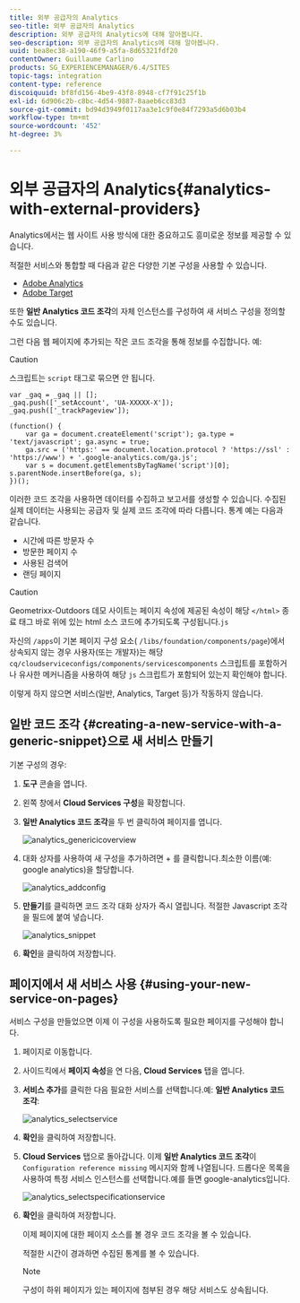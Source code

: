 ```yaml
---
title: 외부 공급자의 Analytics
seo-title: 외부 공급자의 Analytics
description: 외부 공급자의 Analytics에 대해 알아봅니다.
seo-description: 외부 공급자의 Analytics에 대해 알아봅니다.
uuid: bea8ec38-a190-46f9-a5fa-8d65321fdf20
contentOwner: Guillaume Carlino
products: SG_EXPERIENCEMANAGER/6.4/SITES
topic-tags: integration
content-type: reference
discoiquuid: bf8fd156-4be9-43f8-8948-cf7f91c25f1b
exl-id: 6d906c2b-c8bc-4d54-9887-8aaeb6cc83d3
source-git-commit: bd94d3949f0117aa3e1c9f0e84f7293a5d6b03b4
workflow-type: tm+mt
source-wordcount: '452'
ht-degree: 3%

---
```


# 외부 공급자의 Analytics{#analytics-with-external-providers}

Analytics에서는 웹 사이트 사용 방식에 대한 중요하고도 흥미로운 정보를 제공할 수 있습니다.

적절한 서비스와 통합할 때 다음과 같은 다양한 기본 구성을 사용할 수 있습니다.

* [Adobe Analytics](/help/sites-administering/adobeanalytics.md)
* [Adobe Target](/help/sites-administering/target.md)

또한 **일반 Analytics 코드 조각**&#x200B;의 자체 인스턴스를 구성하여 새 서비스 구성을 정의할 수도 있습니다.

그런 다음 웹 페이지에 추가되는 작은 코드 조각을 통해 정보를 수집합니다. 예:

>[!CAUTION]
>
>스크립트는 `script` 태그로 묶으면 안 됩니다.

```
var _gaq = _gaq || [];
_gaq.push(['_setAccount', 'UA-XXXXX-X']);
_gaq.push(['_trackPageview']);

(function() {
    var ga = document.createElement('script'); ga.type = 'text/javascript'; ga.async = true;
    ga.src = ('https:' == document.location.protocol ? 'https://ssl' : 'https://www') + '.google-analytics.com/ga.js';
    var s = document.getElementsByTagName('script')[0]; s.parentNode.insertBefore(ga, s);
})();
```

이러한 코드 조각을 사용하면 데이터를 수집하고 보고서를 생성할 수 있습니다. 수집된 실제 데이터는 사용되는 공급자 및 실제 코드 조각에 따라 다릅니다. 통계 예는 다음과 같습니다.

* 시간에 따른 방문자 수
* 방문한 페이지 수
* 사용된 검색어
* 랜딩 페이지

>[!CAUTION]
>
>Geometrixx-Outdoors 데모 사이트는 페이지 속성에 제공된 속성이 해당 `</html>` 종료 태그 바로 위에 있는 html 소스 코드에 추가되도록 구성됩니다.`js`
>
>
>자신의 `/apps`이 기본 페이지 구성 요소( `/libs/foundation/components/page`)에서 상속되지 않는 경우 사용자(또는 개발자)는 해당 `cq/cloudserviceconfigs/components/servicescomponents` 스크립트를 포함하거나 유사한 메커니즘을 사용하여 해당 `js` 스크립트가 포함되어 있는지 확인해야 합니다.
>
>
>이렇게 하지 않으면 서비스(일반, Analytics, Target 등)가 작동하지 않습니다.

## 일반 코드 조각 {#creating-a-new-service-with-a-generic-snippet}으로 새 서비스 만들기

기본 구성의 경우:

1. **도구** 콘솔을 엽니다.

1. 왼쪽 창에서 **Cloud Services 구성**&#x200B;을 확장합니다.

1. **일반 Analytics 코드 조각**&#x200B;을 두 번 클릭하여 페이지를 엽니다.

   ![analytics_genericicoverview](assets/analytics_genericoverview.png)

1. 대화 상자를 사용하여 새 구성을 추가하려면 + 를 클릭합니다.최소한 이름(예: google analytics)을 할당합니다.

   ![analytics_addconfig](assets/analytics_addconfig.png)

1. **만들기**&#x200B;를 클릭하면 코드 조각 대화 상자가 즉시 열립니다. 적절한 Javascript 조각을 필드에 붙여 넣습니다.

   ![analytics_snippet](assets/analytics_snippet.png)

1. **확인**&#x200B;을 클릭하여 저장합니다.

## 페이지에서 새 서비스 사용 {#using-your-new-service-on-pages}

서비스 구성을 만들었으면 이제 이 구성을 사용하도록 필요한 페이지를 구성해야 합니다.

1. 페이지로 이동합니다.

1. 사이드킥에서 **페이지 속성**&#x200B;을 연 다음, **Cloud Services** 탭을 엽니다.

1. **서비스 추가**&#x200B;를 클릭한 다음 필요한 서비스를 선택합니다.예: **일반 Analytics 코드 조각**:

   ![analytics_selectservice](assets/analytics_selectservice.png)

1. **확인**&#x200B;을 클릭하여 저장합니다.

1. **Cloud Services** 탭으로 돌아갑니다. 이제 **일반 Analytics 코드 조각**&#x200B;이 `Configuration reference missing` 메시지와 함께 나열됩니다. 드롭다운 목록을 사용하여 특정 서비스 인스턴스를 선택합니다.예를 들면 google-analytics입니다.

   ![analytics_selectspecificationservice](assets/analytics_selectspecificservice.png)

1. **확인**&#x200B;을 클릭하여 저장합니다.

   이제 페이지에 대한 페이지 소스를 볼 경우 코드 조각을 볼 수 있습니다.

   적절한 시간이 경과하면 수집된 통계를 볼 수 있습니다.

   >[!NOTE]
   >
   >구성이 하위 페이지가 있는 페이지에 첨부된 경우 해당 서비스도 상속됩니다.
